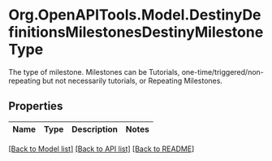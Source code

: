 # Org.OpenAPITools.Model.DestinyDefinitionsMilestonesDestinyMilestoneType
The type of milestone. Milestones can be Tutorials, one-time/triggered/non-repeating but not necessarily tutorials, or Repeating Milestones.

## Properties

Name | Type | Description | Notes
------------ | ------------- | ------------- | -------------

[[Back to Model list]](../README.md#documentation-for-models) [[Back to API list]](../README.md#documentation-for-api-endpoints) [[Back to README]](../README.md)

